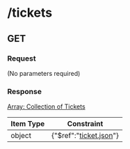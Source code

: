 # /tickets

## GET

### Request
(No parameters required)

### Response
[Array: Collection of Tickets](schema/tickets.json)

| Item Type |  Constraint |
|-----------|------------|
| object | {"$ref":"[ticket.json](schema\/ticket.json)"} |                